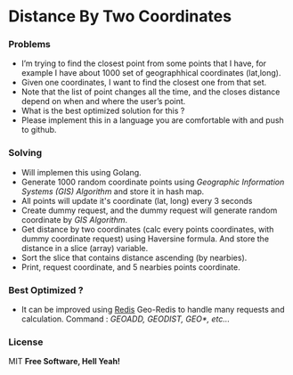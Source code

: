 # Distance By Two Coordinates

### Problems
- I’m trying to find the closest point from some points that I have, for example I have about 1000 set of geographhical coordinates (lat,long).
- Given one coordinates, I want to find the closest one from that set.
- Note that the list of point changes all the time, and the closes distance depend on when and where the user’s point.
- What is the best optimized solution for this ?
- Please implement this in a language you are comfortable with and push to github.

### Solving
- Will implemen this using Golang.
- Generate 1000 random coordinate points using _Geographic Information Systems (GIS) Algorithm_ and store it in hash map. 
- All points will update it's coordinate (lat, long) every 3 seconds
- Create dummy request, and the dummy request will generate random coordinate by _GIS Algorithm_.
- Get distance by two coordinates (calc every points coordinates, with dummy coordinate request) using Haversine formula. And store the distance in a slice (array) variable.
- Sort the slice that contains distance ascending (by nearbies).
- Print, request coordinate, and 5 nearbies points coordinate.

### Best Optimized ?
- It can be improved using [Redis](https://redis.io/commands/geodist) Geo-Redis to handle many requests and calculation. Command : _GEOADD, GEODIST, GEO*, etc..._

### License
MIT
**Free Software, Hell Yeah!**